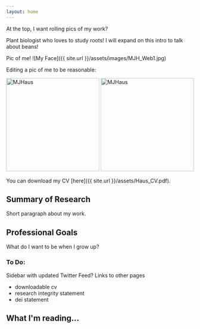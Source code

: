 ```yaml
---
layout: home
---
```

At the top, I want rolling pics of my work?

Plant biologist who loves to study roots! I will expand on this intro to talk about beans!

Pic of me!
![My Face]({{ site.url }}/assets/images/MJH_Web1.jpg)

Editing a pic of me to be reasonable:

<img src="{{ site.url }}/assets/images/MJH_Web1.jpg" alt="MJHaus" title="My face" width="250" height="250" />
	
<img src="{{ site.url }}/assets/images/MJH_Web1.jpg" alt="MJHaus" title="My face" width="250" height="250" ALIGN=”left” HSPACE=”50” VSPACE=”50” />

You can download my CV [here]({{ site.url }}/assets/Haus_CV.pdf).

## Summary of Research

Short paragraph about my work.

## Professional Goals

What do I want to be when I grow up?

### To Do:
Sidebar with updated Twitter Feed?
Links to other pages
  - downloadable cv
  - research integrity statement
  - dei statement
  
## What I'm reading...
